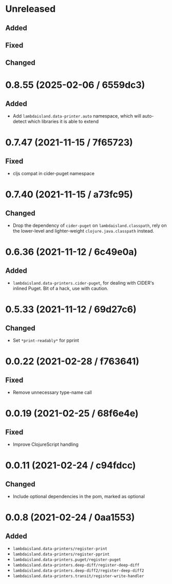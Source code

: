# Unreleased

## Added

## Fixed

## Changed

# 0.8.55 (2025-02-06 / 6559dc3)

## Added

- Add `lambdaisland.data-printer.auto` namespace, which will auto-detect which libraries it is able to extend

# 0.7.47 (2021-11-15 / 7f65723)

## Fixed

- cljs compat in cider-puget namespace

# 0.7.40 (2021-11-15 / a73fc95)

## Changed

- Drop the dependency of `cider-puget` on `lambdaisland.classpath`, rely on the
  lower-level and lighter-weight `clojure.java.classpath` instead.

# 0.6.36 (2021-11-12 / 6c49e0a)

## Added

- `lambdaisland.data-printers.cider-puget`, for dealing with CIDER's inlined
  Puget. Bit of a hack, use with caution.

# 0.5.33 (2021-11-12 / 69d27c6)

## Changed

- Set `*print-readably*` for pprint

# 0.0.22 (2021-02-28 / f763641)

## Fixed

- Remove unnecessary type-name call

# 0.0.19 (2021-02-25 / 68f6e4e)

## Fixed

- Improve ClojureScript handling

# 0.0.11 (2021-02-24 / c94fdcc)

## Changed

- Include optional dependencies in the pom, marked as optional

# 0.0.8 (2021-02-24 / 0aa1553)

## Added

- `lambdaisland.data-printers/register-print`
- `lambdaisland.data-printers/register-pprint`
- `lambdaisland.data-printers.puget/register-puget`
- `lambdaisland.data-printers.deep-diff/register-deep-diff`
- `lambdaisland.data-printers.deep-diff2/register-deep-diff2`
- `lambdaisland.data-printers.transit/register-write-handler`
